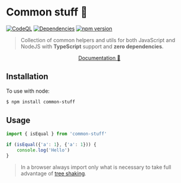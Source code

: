 # Common stuff 🔨

[![CodeQL](https://github.com/KiraLT/common-stuff/actions/workflows/codeql-analysis.yml/badge.svg)](https://github.com/KiraLT/common-stuff/actions/workflows/codeql-analysis.yml)
[![Dependencies](https://david-dm.org/KiraLT/common-stuff.svg)](https://david-dm.org/KiraLT/common-stuff)
[![npm version](https://badge.fury.io/js/common-stuff.svg)](https://www.npmjs.com/package/common-stuff)

> Collection of common helpers and utils for both JavaScript and NodeJS with **TypeScript** support and **zero dependencies**.

<p align="center">
    <a href="https://kiralt.github.io/common-stuff/" target="_blank">Documentation 📘</a>
</p>

## Installation

To use with node:

```bash
$ npm install common-stuff
```

## Usage

```typescript
import { isEqual } from 'common-stuff'

if (isEqual({'a': 1}, {'a': 1})) {
    console.log('Hello')
}
```

> In a browser always import only what is necessary to take full advantage of [tree shaking](https://developers.google.com/web/fundamentals/performance/optimizing-javascript/tree-shaking).
